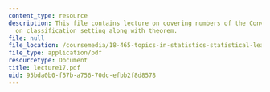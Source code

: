 ```yaml
---
content_type: resource
description: This file contains lecture on covering numbers of the Convex Hull based
  on classification setting along with theorem.
file: null
file_location: /coursemedia/18-465-topics-in-statistics-statistical-learning-theory-spring-2007/95bda0b0f57ba75670dcefbb2f8d8578_lecture17.pdf
file_type: application/pdf
resourcetype: Document
title: lecture17.pdf
uid: 95bda0b0-f57b-a756-70dc-efbb2f8d8578
---
```


